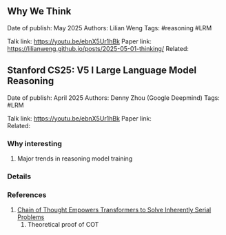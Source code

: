 ## Why We Think
Date of publish: May 2025
Authors: Lilian Weng
Tags:  #reasoning #LRM 

Talk link: https://youtu.be/ebnX5Ur1hBk
Paper link:  https://lilianweng.github.io/posts/2025-05-01-thinking/
Related: 

## Stanford CS25: V5 I Large Language Model Reasoning
Date of publish: April 2025
Authors: Denny Zhou (Google Deepmind)
Tags: #LRM

Talk link: https://youtu.be/ebnX5Ur1hBk
Paper link:  
Related: 
### Why interesting
1. Major trends in reasoning model training
### Details

### References
1. [Chain of Thought Empowers Transformers to Solve Inherently Serial Problems](https://arxiv.org/pdf/2402.12875)
	1. Theoretical proof of COT

